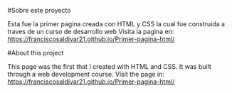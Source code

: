 #Sobre este proyecto

Esta fue la primer pagina creada con HTML y CSS la cual fue construida a traves de un curso de desarrollo web 
Visita la pagina en: https://franciscosaldivar21.github.io/Primer-pagina-html/

#About this project

This page was the first that I created with HTML and CSS. It was built through a web development course.
Visit the page in: https://franciscosaldivar21.github.io/Primer-pagina-html/

